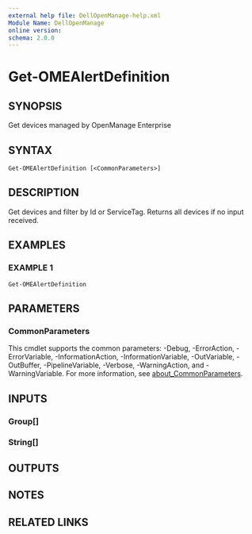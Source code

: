 ```yaml
---
external help file: DellOpenManage-help.xml
Module Name: DellOpenManage
online version:
schema: 2.0.0
---
```


# Get-OMEAlertDefinition

## SYNOPSIS
Get devices managed by OpenManage Enterprise

## SYNTAX

```
Get-OMEAlertDefinition [<CommonParameters>]
```

## DESCRIPTION
Get devices and filter by Id or ServiceTag.
Returns all devices if no input received.

## EXAMPLES

### EXAMPLE 1
```
Get-OMEAlertDefinition
```

## PARAMETERS

### CommonParameters
This cmdlet supports the common parameters: -Debug, -ErrorAction, -ErrorVariable, -InformationAction, -InformationVariable, -OutVariable, -OutBuffer, -PipelineVariable, -Verbose, -WarningAction, and -WarningVariable. For more information, see [about_CommonParameters](http://go.microsoft.com/fwlink/?LinkID=113216).

## INPUTS

### Group[]
### String[]
## OUTPUTS

## NOTES

## RELATED LINKS
